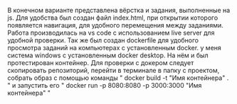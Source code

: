 В конечном варианте представлена вёрстка и задания, выполненные на js.
Для удобства был создан файл index.html, при открытии которого появляется навигация, для удобного перемещения между заданиями.
Работа производилась на vs code с использованием live server для удобной проверки.
Так же был создан dockerfile для удобного просмотра заданий на компьютерах с установленным docker. у меня система windows с установленным docker desktop. На нём и был протестирован контейнер.
Для проверки с докером следует скопировать репозиторий, перейти в терминале в папку с проектом, собрать образ с помощью команды " docker build -t "Имя контейнера" . " и запустить его " docker run -p 8080:8080 -p 3000:3000 "Имя контейнера" "
